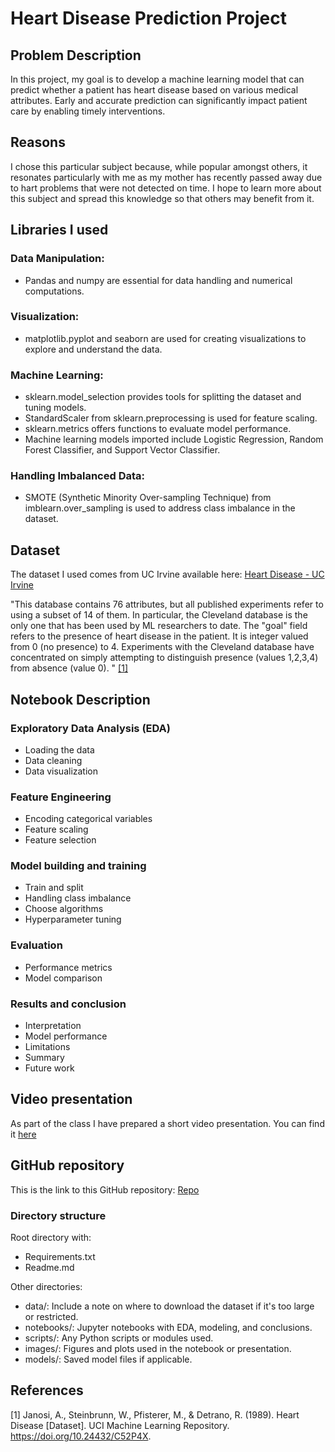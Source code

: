 # Heart Disease Prediction Project

## Problem Description

In this project, my goal is to develop a machine learning model that can predict whether a patient has heart disease based on various medical attributes. Early and accurate prediction can significantly impact patient care by enabling timely interventions.

## Reasons

I chose this particular subject because, while popular amongst others, it resonates particularly with me as my mother has recently passed away due to hart problems that were not detected on time. I hope to learn more about this subject and spread this knowledge so that others may benefit from it.

## Libraries I used

### Data Manipulation:

- Pandas and numpy are essential for data handling and numerical computations.

###  Visualization:

- matplotlib.pyplot and seaborn are used for creating visualizations to explore and understand the data.

### Machine Learning:

- sklearn.model_selection provides tools for splitting the dataset and tuning models.
- StandardScaler from sklearn.preprocessing is used for feature scaling.
- sklearn.metrics offers functions to evaluate model performance.
- Machine learning models imported include Logistic Regression, Random Forest Classifier, and Support Vector Classifier.

### Handling Imbalanced Data:

- SMOTE (Synthetic Minority Over-sampling Technique) from imblearn.over_sampling is used to address class imbalance in the dataset.

## Dataset

The dataset I used comes from UC Irvine available here: [Heart Disease - UC Irvine](https://archive.ics.uci.edu/dataset/45/heart+disease)

"This database contains 76 attributes, but all published experiments refer to using a subset of 14 of them.  In particular, the Cleveland database is the only one that has been used by ML researchers to date.  The "goal" field refers to the presence of heart disease in the patient.  It is integer valued from 0 (no presence) to 4. Experiments with the Cleveland database have concentrated on simply attempting to distinguish presence (values 1,2,3,4) from absence (value 0). " [[1]](#1)

## Notebook Description

### Exploratory Data Analysis (EDA)
- Loading the data
- Data cleaning
- Data visualization

### Feature Engineering

- Encoding categorical variables
- Feature scaling
- Feature selection

### Model building and training

- Train and split
- Handling class imbalance
- Choose algorithms
- Hyperparameter tuning

### Evaluation
- Performance metrics
- Model comparison

### Results and conclusion

- Interpretation
- Model performance
- Limitations
- Summary
- Future work

## Video presentation

As part of the class I have prepared a short video presentation. You can find it [here]()

## GitHub repository

This is the link to this GitHub repository: [Repo]()

### Directory structure
Root directory with:
- Requirements.txt
- Readme.md

Other directories:
- data/: Include a note on where to download the dataset if it's too large or restricted.
- notebooks/: Jupyter notebooks with EDA, modeling, and conclusions.
- scripts/: Any Python scripts or modules used.
- images/: Figures and plots used in the notebook or presentation.
- models/: Saved model files if applicable.

## References
<a id="1">[1]</a>
Janosi, A., Steinbrunn, W., Pfisterer, M., & Detrano, R. (1989). Heart Disease [Dataset]. UCI Machine Learning Repository. https://doi.org/10.24432/C52P4X.